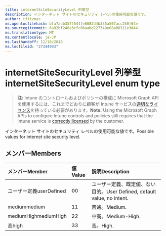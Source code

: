 ```yaml
---
title: internetSiteSecurityLevel 列挙型
description: インターネット サイトのセキュリティ レベルの使用可能な値です。
author: tfitzmac
ms.openlocfilehash: bfa7adb357f544fe8682d4b335a507acc250f64e
ms.sourcegitcommit: 6a82bf240a3cfc0baabd227349e08a08311e3d44
ms.translationtype: MT
ms.contentlocale: ja-JP
ms.lasthandoff: 12/18/2018
ms.locfileid: "27344983"
---
```

# <a name="internetsitesecuritylevel-enum-type"></a><span data-ttu-id="081e0-103">internetSiteSecurityLevel 列挙型</span><span class="sxs-lookup"><span data-stu-id="081e0-103">internetSiteSecurityLevel enum type</span></span>

> <span data-ttu-id="081e0-104">**注:** Intune のコントロールおよびポリシーの構成に Microsoft Graph API を使用するには、これまでどおりに顧客が Intune サービスの[適切なライセンス](https://go.microsoft.com/fwlink/?linkid=839381)を持っている必要があります。</span><span class="sxs-lookup"><span data-stu-id="081e0-104">**Note:** Using the Microsoft Graph APIs to configure Intune controls and policies still requires that the Intune service is [correctly licensed](https://go.microsoft.com/fwlink/?linkid=839381) by the customer.</span></span>

<span data-ttu-id="081e0-105">インターネット サイトのセキュリティ レベルの使用可能な値です。</span><span class="sxs-lookup"><span data-stu-id="081e0-105">Possible values for internet site security level.</span></span>
## <a name="members"></a><span data-ttu-id="081e0-106">メンバー</span><span class="sxs-lookup"><span data-stu-id="081e0-106">Members</span></span>
|<span data-ttu-id="081e0-107">メンバー</span><span class="sxs-lookup"><span data-stu-id="081e0-107">Member</span></span>|<span data-ttu-id="081e0-108">値</span><span class="sxs-lookup"><span data-stu-id="081e0-108">Value</span></span>|<span data-ttu-id="081e0-109">説明</span><span class="sxs-lookup"><span data-stu-id="081e0-109">Description</span></span>|
|:---|:---|:---|
|<span data-ttu-id="081e0-110">ユーザー定義</span><span class="sxs-lookup"><span data-stu-id="081e0-110">userDefined</span></span>|<span data-ttu-id="081e0-111">0</span><span class="sxs-lookup"><span data-stu-id="081e0-111">0</span></span>|<span data-ttu-id="081e0-112">ユーザー定義、既定値、ない目的。</span><span class="sxs-lookup"><span data-stu-id="081e0-112">User Defined, default value, no intent.</span></span>|
|<span data-ttu-id="081e0-113">medium</span><span class="sxs-lookup"><span data-stu-id="081e0-113">medium</span></span>|<span data-ttu-id="081e0-114">1</span><span class="sxs-lookup"><span data-stu-id="081e0-114">1</span></span>|<span data-ttu-id="081e0-115">普通。</span><span class="sxs-lookup"><span data-stu-id="081e0-115">Medium.</span></span>|
|<span data-ttu-id="081e0-116">mediumHigh</span><span class="sxs-lookup"><span data-stu-id="081e0-116">mediumHigh</span></span>|<span data-ttu-id="081e0-117">2</span><span class="sxs-lookup"><span data-stu-id="081e0-117">2</span></span>|<span data-ttu-id="081e0-118">中高。</span><span class="sxs-lookup"><span data-stu-id="081e0-118">Medium-High.</span></span>|
|<span data-ttu-id="081e0-119">高</span><span class="sxs-lookup"><span data-stu-id="081e0-119">high</span></span>|<span data-ttu-id="081e0-120">3</span><span class="sxs-lookup"><span data-stu-id="081e0-120">3</span></span>|<span data-ttu-id="081e0-121">高。</span><span class="sxs-lookup"><span data-stu-id="081e0-121">High.</span></span>|



